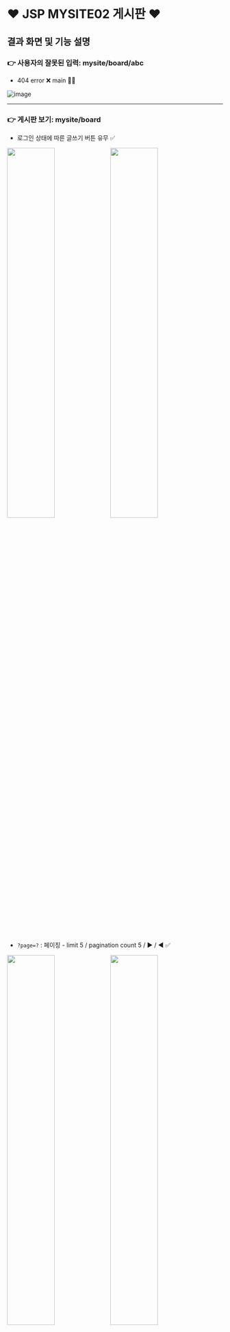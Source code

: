 
# ❤️ JSP MYSITE02 게시판 ❤️

## 결과 화면 및 기능 설명

### 👉 사용자의 잘못된 입력: mysite/board/abc 

- 404 error ❌ main 🙆‍♀️

![image](https://github.com/talkingOrange/mysite/assets/88815795/e07924a9-6c65-4c1a-b352-319733de6280)

---

### 👉 게시판 보기: mysite/board


- 로그인 상태에 따른 글쓰기 버튼 유무 ✅

<img src="https://github.com/talkingOrange/mysite/assets/88815795/3ce54163-a743-45fb-8612-cea990830f68" width="47%">
<img src="https://github.com/talkingOrange/mysite/assets/88815795/b3574242-5acb-484f-88c0-a0829049007c" width="47%">


- `?page=?` : 페이징 - limit 5 / pagination count 5 / ▶ / ◀ ✅ 

<img src="https://github.com/talkingOrange/mysite/assets/88815795/51dba298-8b43-4d61-959a-acb9e59af8ba" width="47%">
<img src="https://github.com/talkingOrange/mysite/assets/88815795/12e1efda-5943-41f2-830f-867b538ced45" width="47%">
<img src="https://github.com/talkingOrange/mysite/assets/88815795/428a216f-2a94-4b70-a705-ac06f983d925" width="47%">
<img src="https://github.com/talkingOrange/mysite/assets/88815795/c9d5fc2b-09d8-4b12-8bee-b8130206f00c" width="47%">

- 답글 / 조회수 ✅

<img src="https://github.com/talkingOrange/mysite/assets/88815795/d7df268a-ef4a-4141-ad66-270d20aa0ee4" width="95%">


---

#### 👉 글 보기: mysite/board?a=view&no=?

- 로그인 상태에 따른 답글달기 버튼 유무 ✅

<img src="https://github.com/talkingOrange/mysite/assets/88815795/72d38fcc-9f7e-436b-8c05-d563a3822359" width="47%">
<img src="https://github.com/talkingOrange/mysite/assets/88815795/2fb28997-8a5b-46de-b653-1e8c3757dd80" width="47%">


- 내 글 유무에 따른 글수정 버튼 유무 ✅

<img src="https://github.com/talkingOrange/mysite/assets/88815795/fd4b847c-8e18-42a2-b6ab-bf89ab9ca69b" width="47%">
<img src="https://github.com/talkingOrange/mysite/assets/88815795/037b11ce-c652-4d44-bbd0-9d27035e2acb" width="47%">


---

#### 👉 글 쓰기: mysite/board?a=writeform

- 등록 버튼 클릭 시, /board 페이지로 이동 후 작성글 확인 ✅

<img src="https://github.com/talkingOrange/mysite/assets/88815795/7047dd6e-4d2e-4079-861b-020392e2b156" width="47%">
<img src="https://github.com/talkingOrange/mysite/assets/88815795/7df912cf-524e-49bf-86c7-74422b7b6a5d" width="47%">

- 취소 버튼 클릭 시, /board 페이지로 이동 ✅

<img src="https://github.com/talkingOrange/mysite/assets/88815795/8cab109f-3b34-49d5-8f97-6872c222fe36" width="47%">
<img src="https://github.com/talkingOrange/mysite/assets/88815795/1006cecf-b748-48fd-b764-815429b2c3fb" width="47%">


---

#### 👉 답글 달기: mysite/board?a=writeform&no=?


- 등록 버튼 클릭 시, /board 페이지로 이동 후 작성글 확인 ✅

  (+) 답글, 답답글, 답답답글... 가능

<img src="https://github.com/talkingOrange/mysite/assets/88815795/784a17ec-4b53-43fa-b125-e507228353ce" width="47%">
<img src="https://github.com/talkingOrange/mysite/assets/88815795/3354ecf1-61ea-4c20-a81b-a429291c9b9c" width="47%">

- 취소 버튼 클릭 시, /board 페이지로 이동 ✅
 
---

#### 👉 글 수정: mysite/board?a=modifyform&no=?


- 수정 버튼 클릭 시, /board?a=modify&no=? 페이지로 이동 후 수정글 확인 ✅

<img src="https://github.com/talkingOrange/mysite/assets/88815795/c26a7795-2acb-45e0-b065-b45a116154aa" width="47%">
<img src="https://github.com/talkingOrange/mysite/assets/88815795/c00a931c-754b-4269-989b-0891d434de1d" width="47%">

- 취소 버튼 클릭 시, /board?a=view&no=? 페이지로 이동 ✅
 
---


